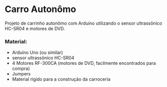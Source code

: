 # Carro Autonômo
Projeto de carrinho autonômo com Arduíno utilizando o sensor ultrassônico HC-SR04 e motores de DVD.


### Material:

- Arduíno Uno (ou similar)
- sensor ultrassônico HC-SR04
- 4 Motores RF-300CA (motores de DVD, facilmente encontrados para compra)
- Jumpers
- Material rígido para a construção da carroceria
